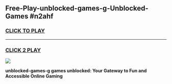 
## Free-Play-unblocked-games-g-Unblocked-Games #n2ahf
<h3>
<a href="https://news.freeplayer.one?title=unblocked-games-g&ref=8M">CLICK TO PLAY</a></h3>
<hr>

<h3>
<a href="https://news.freeplayer.one?title=unblocked-games-g&ref=8M">CLICK 2 PLAY</a>
  
</h3>

<a href="https://news.freeplayer.one?title=unblocked-games-g&ref=8M"><img src="https://clearcache.store/games.png"></a>


**unblocked-games-g games unblocked: Your Gateway to Fun and Accessible Online Gaming**
